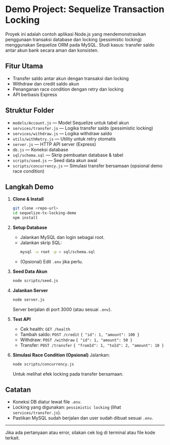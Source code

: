 # Demo Project: Sequelize Transaction Locking

Proyek ini adalah contoh aplikasi Node.js yang mendemonstrasikan penggunaan transaksi database dan locking (pessimistic locking) menggunakan Sequelize ORM pada MySQL. Studi kasus: transfer saldo antar akun bank secara aman dan konsisten.

## Fitur Utama
- Transfer saldo antar akun dengan transaksi dan locking
- Withdraw dan credit saldo akun
- Penanganan race condition dengan retry dan locking
- API berbasis Express

## Struktur Folder
- `models/Account.js` — Model Sequelize untuk tabel akun
- `services/transfer.js` — Logika transfer saldo (pessimistic locking)
- `services/withdraw.js` — Logika withdraw saldo
- `utils/withRetry.js` — Utility untuk retry otomatis
- `server.js` — HTTP API server (Express)
- `db.js` — Koneksi database
- `sql/schema.sql` — Skrip pembuatan database & tabel
- `scripts/seed.js` — Seed data akun awal
- `scripts/concurrency.js` — Simulasi transfer bersamaan (opsional demo race condition)

## Langkah Demo

1. **Clone & Install**
   ```sh
   git clone <repo-url>
   cd sequelize-tx-locking-demo
   npm install
   ```

2. **Setup Database**
   - Jalankan MySQL dan login sebagai root.
   - Jalankan skrip SQL:
     ```sh
     mysql -u root -p < sql/schema.sql
     ```
   - (Opsional) Edit `.env` jika perlu.

3. **Seed Data Akun**
   ```sh
   node scripts/seed.js
   ```

4. **Jalankan Server**
   ```sh
   node server.js
   ```
   Server berjalan di port 3000 (atau sesuai `.env`).

5. **Test API**
   - Cek health: `GET /health`
   - Tambah saldo: `POST /credit` `{ "id": 1, "amount": 100 }`
   - Withdraw: `POST /withdraw` `{ "id": 1, "amount": 50 }`
   - Transfer: `POST /transfer` `{ "fromId": 1, "toId": 2, "amount": 10 }`

6. **Simulasi Race Condition (Opsional)**
   Jalankan:
   ```sh
   node scripts/concurrency.js
   ```
   Untuk melihat efek locking pada transfer bersamaan.

## Catatan
- Koneksi DB diatur lewat file `.env`.
- Locking yang digunakan: `pessimistic locking` (lihat `services/transfer.js`).
- Pastikan MySQL sudah berjalan dan user sudah dibuat sesuai `.env`.

---

Jika ada pertanyaan atau error, silakan cek log di terminal atau file kode terkait.
